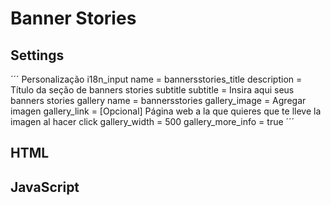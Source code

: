 # Banner Stories

## Settings

´´´
Personalização
    i18n_input
		name = bannersstories_title
		description = Título da seção de banners stories
	subtitle
		subtitle = Insira aqui seus banners stories
	gallery
		name = bannersstories
		gallery_image = Agregar imagen
		gallery_link = [Opcional] Página web a la que quieres que te lleve la imagen al hacer click
		gallery_width = 500
		gallery_more_info = true
´´´

## HTML

## JavaScript